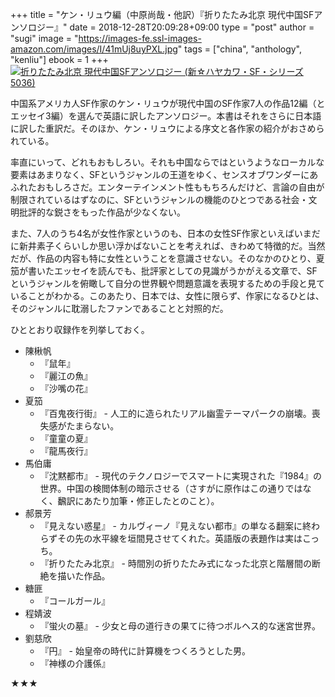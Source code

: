+++
title = "ケン・リュウ編（中原尚哉・他訳）『折りたたみ北京 現代中国SFアンソロジー』"
date = 2018-12-28T20:09:28+09:00
type = "post"
author = "sugi"
image = "https://images-fe.ssl-images-amazon.com/images/I/41mUj8uyPXL.jpg"
tags = ["china", "anthology", "kenliu"]
ebook = 1
+++
<a href="http://www.amazon.co.jp/exec/obidos/ASIN/4153350362/chezsugi-22/ref=nosim/" name="amazletlink" target="_blank"><img src="https://images-fe.ssl-images-amazon.com/images/I/41mUj8uyPXL.jpg" alt="折りたたみ北京 現代中国SFアンソロジー (新☆ハヤカワ・SF・シリーズ 5036)" style="border: none;" class="alignleft" /></a>

中国系アメリカ人SF作家のケン・リュウが現代中国のSF作家7人の作品12編（とエッセイ3編）を選んで英語に訳したアンソロジー。本書はそれをさらに日本語に訳した重訳だ。そのほか、ケン・リュウによる序文と各作家の紹介がおさめられている。

率直にいって、どれもおもしろい。それも中国ならではというようなローカルな要素はあまりなく、SFというジャンルの王道をゆく、センスオブワンダーにあふれたおもしろさだ。エンターテインメント性ももちろんだけど、言論の自由が制限されているはずなのに、SFというジャンルの機能のひとつである社会・文明批評的な鋭さをもった作品が少なくない。

また、7人のうち4名が女性作家というのも、日本の女性SF作家といえばいまだに新井素子くらいしか思い浮かばないことを考えれば、きわめて特徴的だ。当然だが、作品の内容も特に女性ということを意識させない。そのなかのひとり、夏笳が書いたエッセイを読んでも、批評家としての見識がうかがえる文章で、SFというジャンルを俯瞰して自分の世界観や問題意識を表現するための手段と見ていることがわかる。このあたり、日本では、女性に限らず、作家になるひとは、そのジャンルに耽溺したファンであることと対照的だ。

ひととおり収録作を列挙しておく。

- 陳楸帆
  - 『鼠年』
  - 『麗江の魚』
  - 『沙嘴の花』
- 夏笳
  - 『百鬼夜行街』 - 人工的に造られたリアル幽霊テーマパークの崩壊。喪失感がたまらない。
  - 『童童の夏』
  - 『龍馬夜行』
- 馬伯庸
  - 『沈黙都市』 - 現代のテクノロジーでスマートに実現された『1984』の世界。中国の検閲体制の暗示させる（さすがに原作はこの通りではなく、飜訳にあたり加筆・修正したとのこと）。
- 郝景芳
  - 『見えない惑星』 - カルヴィーノ『見えない都市』の単なる翻案に終わらずその先の水平線を垣間見させてくれた。英語版の表題作は実はこっち。
  - 『折りたたみ北京』 - 時間別の折りたたみ式になった北京と階層間の断絶を描いた作品。
- 糖匪
  - 『コールガール』
- 程婧波
  - 『蛍火の墓』 - 少女と母の道行きの果てに待つボルヘス的な迷宮世界。
- 劉慈欣
  - 『円』 - 始皇帝の時代に計算機をつくろうとした男。
  - 『神様の介護係』

★★★